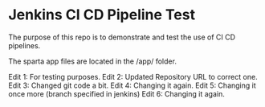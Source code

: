 # Jenkins CI CD Pipeline Test
The purpose of this repo is to demonstrate and test the use of CI CD pipelines.

The sparta app files are located in the /app/ folder.

Edit 1: For testing purposes.
Edit 2: Updated Repository URL to correct one.
Edit 3: Changed git code a bit.
Edit 4: Changing it again.
Edit 5: Changing it once more (branch specified in jenkins)
Edit 6: Changing it again.
